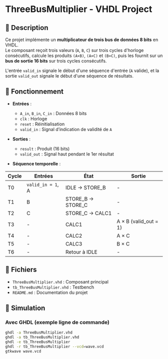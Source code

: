 # ThreeBusMultiplier - VHDL Project

## 📘 Description

Ce projet implémente un **multiplicateur de trois bus de données 8 bits** en VHDL.  
Le composant reçoit trois valeurs (`A`, `B`, `C`) sur trois cycles d'horloge consécutifs, calcule les produits `(A×B)`, `(A×C)` et `(B×C)`, puis les fournit sur un **bus de sortie 16 bits** sur trois cycles consécutifs.

L'entrée `valid_in` signale le début d'une séquence d'entrée (`A` valide), et la sortie `valid_out` signale le début d'une séquence de résultats.

## 📐 Fonctionnement

- **Entrées** :
  - `A_in`, `B_in`, `C_in` : Données 8 bits
  - `clk` : Horloge
  - `reset` : Réinitialisation
  - `valid_in` : Signal d’indication de validité de `A`

- **Sorties** :
  - `result` : Produit (16 bits)
  - `valid_out` : Signal haut pendant le 1er résultat

- **Séquence temporelle** :

| Cycle | Entrées         | État      | Sortie       |
|-------|------------------|-----------|--------------|
| T0    | `valid_in = 1`, A | IDLE → STORE_B | -            |
| T1    | B                | STORE_B → STORE_C | -         |
| T2    | C                | STORE_C → CALC1 | -            |
| T3    | -                | CALC1     | A × B (valid_out = 1) |
| T4    | -                | CALC2     | A × C        |
| T5    | -                | CALC3     | B × C        |
| T6    | -                | Retour à IDLE   | -        |

## 📁 Fichiers

- `ThreeBusMultiplier.vhd` : Composant principal
- `tb_ThreeBusMultiplier.vhd` : Testbench
- `README.md` : Documentation du projet

## 🚀 Simulation

### Avec GHDL (exemple ligne de commande)

```bash
ghdl -a ThreeBusMultiplier.vhd
ghdl -a tb_ThreeBusMultiplier.vhd
ghdl -e tb_ThreeBusMultiplier
ghdl -r tb_ThreeBusMultiplier --vcd=wave.vcd
gtkwave wave.vcd

